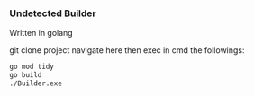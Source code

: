 ### Undetected Builder

Written in golang


git clone project
navigate here
then exec in cmd the followings:
```bash
go mod tidy
go build
./Builder.exe
```
